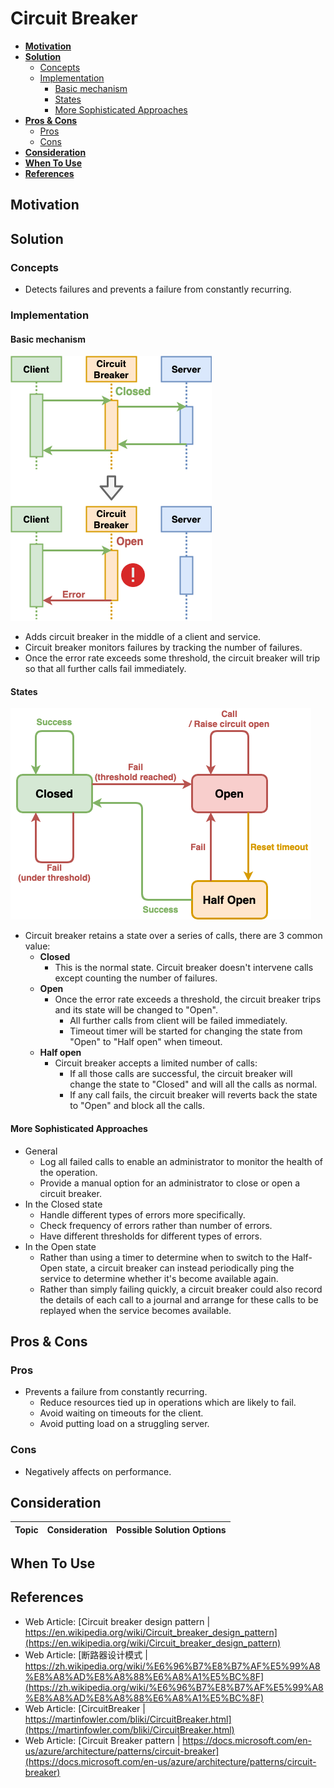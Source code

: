 # Circuit Breaker

- [**Motivation**](#motivation)
- [**Solution**](#solution)
   - [Concepts](#concepts)
   - [Implementation](#implementation)
      - [Basic mechanism](#basic-mechanism)
      - [States](#states)
      - [More Sophisticated Approaches](#more-sophisticated-approaches)
- [**Pros & Cons**](#pros--cons)
   - [Pros](#pros)
   - [Cons](#cons)
- [**Consideration**](#consideration)
- [**When To Use**](#when-to-use)
- [**References**](#references)

## Motivation

## Solution
### Concepts
- Detects failures and prevents a failure from constantly recurring.

### Implementation
#### Basic mechanism
![](../../diagrams/png/circuit_breaker_concept.png)
- Adds circuit breaker in the middle of a client and service.
- Circuit breaker monitors failures by tracking the number of failures.
- Once the error rate exceeds some threshold, the circuit breaker will trip so that all further calls fail immediately.

#### States
![](../../diagrams/png/circuit_breaker_states.png)
- Circuit breaker retains a state over a series of calls, there are 3 common value:
   - **Closed**
      - This is the normal state. Circuit breaker doesn't intervene calls except counting the number of failures.
   - **Open** 
      - Once the error rate exceeds a threshold, the circuit breaker trips and its state will be changed to "Open".
         - All further calls from client will be failed immediately. 
         - Timeout timer will be started for changing the state from "Open" to "Half open" when timeout.
   - **Half open** 
      - Circuit breaker accepts a limited number of calls: 
         - If all those calls are successful, the circuit breaker will change the state to "Closed" and will all the calls as normal. 
         - If any call fails, the circuit breaker will reverts back the state to "Open" and block all the calls.

#### More Sophisticated Approaches
- General
  - Log all failed calls to enable an administrator to monitor the health of the operation.
  - Provide a manual option for an administrator to close or open a circuit breaker.
- In the Closed state
  - Handle different types of errors more specifically.
  - Check frequency of errors rather than number of errors.
  - Have different thresholds for different types of errors.
- In the Open state
  - Rather than using a timer to determine when to switch to the Half-Open state, a circuit breaker can instead periodically ping the service to determine whether it's become available again.
  - Rather than simply failing quickly, a circuit breaker could also record the details of each call to a journal and arrange for these calls to be replayed when the service becomes available.

## Pros & Cons
### Pros
- Prevents a failure from constantly recurring.
   - Reduce resources tied up in operations which are likely to fail.
   - Avoid waiting on timeouts for the client.
   - Avoid putting load on a struggling server.

### Cons
- Negatively affects on performance.

## Consideration
| Topic | Consideration | Possible Solution Options |
|----|-----|-----|

## When To Use

## References
- Web Article: [Circuit breaker design pattern | https://en.wikipedia.org/wiki/Circuit_breaker_design_pattern](https://en.wikipedia.org/wiki/Circuit_breaker_design_pattern)
- Web Article: [断路器设计模式 | https://zh.wikipedia.org/wiki/%E6%96%B7%E8%B7%AF%E5%99%A8%E8%A8%AD%E8%A8%88%E6%A8%A1%E5%BC%8F](https://zh.wikipedia.org/wiki/%E6%96%B7%E8%B7%AF%E5%99%A8%E8%A8%AD%E8%A8%88%E6%A8%A1%E5%BC%8F)
- Web Article: [CircuitBreaker | https://martinfowler.com/bliki/CircuitBreaker.html](https://martinfowler.com/bliki/CircuitBreaker.html)
- Web Article: [Circuit Breaker pattern | https://docs.microsoft.com/en-us/azure/architecture/patterns/circuit-breaker](https://docs.microsoft.com/en-us/azure/architecture/patterns/circuit-breaker)
